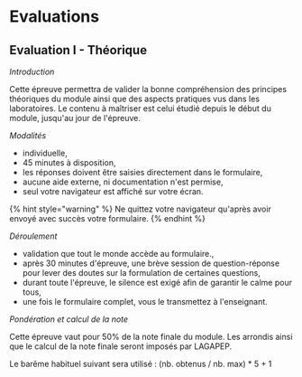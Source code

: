 # Evaluations

## Evaluation I - Théorique

_Introduction_&#x20;

Cette épreuve permettra de valider la bonne compréhension des principes théoriques du module ainsi que des aspects pratiques vus dans les laboratoires. Le contenu à maîtriser est celui étudié depuis le début du module, jusqu'au jour de l'épreuve.

_Modalités_

* individuelle,
* 45 minutes à disposition,
* les réponses doivent être saisies directement dans le formulaire,
* aucune aide externe, ni documentation n'est permise,
* seul votre navigateur est affiché sur votre écran.

{% hint style="warning" %}
Ne quittez votre navigateur qu'après avoir envoyé avec succès votre formulaire.
{% endhint %}

_Déroulement_

* validation que tout le monde accède au formulaire.,
* après 30 minutes d'épreuve, une brève session de question-réponse pour lever des doutes sur la formulation de certaines questions,
* durant toute l'épreuve, le silence est exigé afin de garantir le calme pour tous,
* une fois le formulaire complet, vous le transmettez à l'enseignant.

_Pondération et calcul de la note_

Cette épreuve vaut pour 50% de la note finale du module. Les arrondis ainsi que le calcul de la note finale seront imposés par LAGAPEP.

Le barême habituel suivant sera utilisé : (nb. obtenus / nb. max) \* 5 + 1

